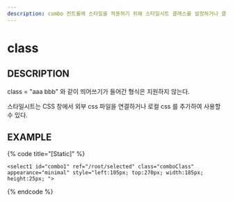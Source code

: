 ```yaml
---
description: combo 컨트롤에 스타일을 적용하기 위해 스타일시트 클래스를 설정하거나 클래스 아이디를 설정한다.
---
```


# class

## DESCRIPTION

class = "aaa bbb" 와 같이 띄어쓰기가 들어간 형식은 지원하지 않는다.

스타일시트는 CSS 창에서 외부 css 파일을 연결하거나 로컬 css 를 추가하여 사용할 수 있다. 

## EXAMPLE

{% code title="\[Static\]" %}
```markup
<select1 id="combo1" ref="/root/selected" class="comboClass" appearance="minimal" style="left:105px; top:270px; width:185px; height:25px; ">  
```
{% endcode %}

